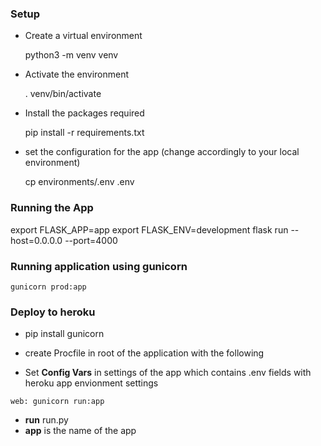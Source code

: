 ### Setup

* Create a virtual environment

    python3 -m venv venv

* Activate the environment

    . venv/bin/activate

* Install the packages required

    pip install -r requirements.txt

* set the configuration for the app (change accordingly to your local environment)

    cp environments/.env .env

### Running the  App

export FLASK_APP=app
export FLASK_ENV=development
flask run --host=0.0.0.0 --port=4000

### Running application using gunicorn

```
gunicorn prod:app
```

### Deploy to heroku

* pip install gunicorn

* create Procfile in root of the application with the following

* Set **Config Vars** in settings of the app which contains .env fields with heroku app envionment settings

```
web: gunicorn run:app
```

* **run** run.py
* **app** is the name of the app 